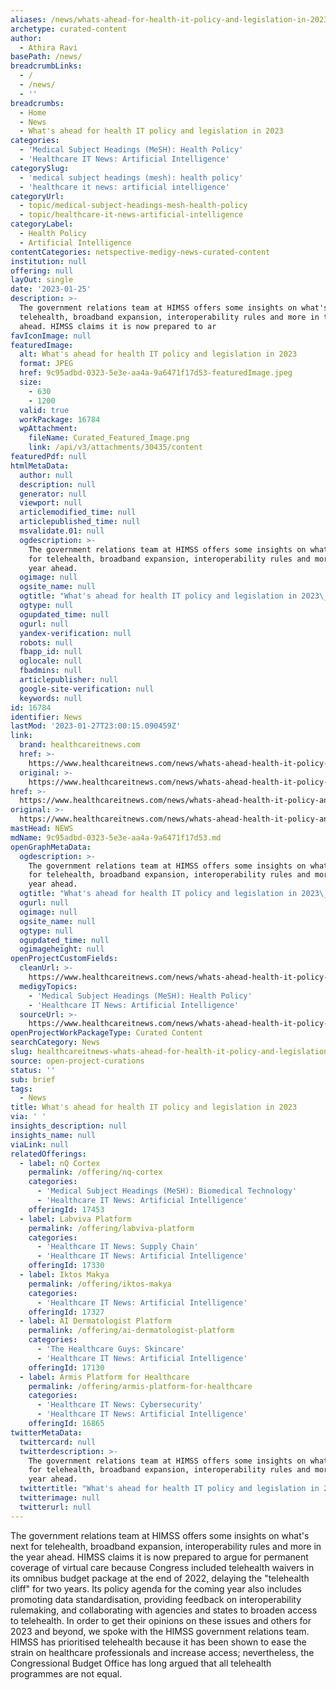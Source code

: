 ```yaml
---
aliases: /news/whats-ahead-for-health-it-policy-and-legislation-in-2023
archetype: curated-content
author:
  - Athira Ravi
basePath: /news/
breadcrumbLinks:
  - /
  - /news/
  - ''
breadcrumbs:
  - Home
  - News
  - What's ahead for health IT policy and legislation in 2023
categories:
  - 'Medical Subject Headings (MeSH): Health Policy'
  - 'Healthcare IT News: Artificial Intelligence'
categorySlug:
  - 'medical subject headings (mesh): health policy'
  - 'healthcare it news: artificial intelligence'
categoryUrl:
  - topic/medical-subject-headings-mesh-health-policy
  - topic/healthcare-it-news-artificial-intelligence
categoryLabel:
  - Health Policy
  - Artificial Intelligence
contentCategories: netspective-medigy-news-curated-content
institution: null
offering: null
layOut: single
date: '2023-01-25'
description: >-
  The government relations team at HIMSS offers some insights on what's next for
  telehealth, broadband expansion, interoperability rules and more in the year
  ahead. HIMSS claims it is now prepared to ar
favIconImage: null
featuredImage:
  alt: What's ahead for health IT policy and legislation in 2023
  format: JPEG
  href: 9c95adbd-0323-5e3e-aa4a-9a6471f17d53-featuredImage.jpeg
  size:
    - 630
    - 1200
  valid: true
  workPackage: 16784
  wpAttachment:
    fileName: Curated_Featured_Image.png
    link: /api/v3/attachments/30435/content
featuredPdf: null
htmlMetaData:
  author: null
  description: null
  generator: null
  viewport: null
  articlemodified_time: null
  articlepublished_time: null
  msvalidate.01: null
  ogdescription: >-
    The government relations team at HIMSS offers some insights on what's next
    for telehealth, broadband expansion, interoperability rules and more in the
    year ahead.
  ogimage: null
  ogsite_name: null
  ogtitle: "What's ahead for health IT policy and legislation in 2023\_"
  ogtype: null
  ogupdated_time: null
  ogurl: null
  yandex-verification: null
  robots: null
  fbapp_id: null
  oglocale: null
  fbadmins: null
  articlepublisher: null
  google-site-verification: null
  keywords: null
id: 16784
identifier: News
lastMod: '2023-01-27T23:00:15.090459Z'
link:
  brand: healthcareitnews.com
  href: >-
    https://www.healthcareitnews.com/news/whats-ahead-health-it-policy-and-legislation-2023
  original: >-
    https://www.healthcareitnews.com/news/whats-ahead-health-it-policy-and-legislation-2023
href: >-
  https://www.healthcareitnews.com/news/whats-ahead-health-it-policy-and-legislation-2023
original: >-
  https://www.healthcareitnews.com/news/whats-ahead-health-it-policy-and-legislation-2023
mastHead: NEWS
mdName: 9c95adbd-0323-5e3e-aa4a-9a6471f17d53.md
openGraphMetaData:
  ogdescription: >-
    The government relations team at HIMSS offers some insights on what's next
    for telehealth, broadband expansion, interoperability rules and more in the
    year ahead.
  ogtitle: "What's ahead for health IT policy and legislation in 2023\_"
  ogurl: null
  ogimage: null
  ogsite_name: null
  ogtype: null
  ogupdated_time: null
  ogimageheight: null
openProjectCustomFields:
  cleanUrl: >-
    https://www.healthcareitnews.com/news/whats-ahead-health-it-policy-and-legislation-2023
  medigyTopics:
    - 'Medical Subject Headings (MeSH): Health Policy'
    - 'Healthcare IT News: Artificial Intelligence'
  sourceUrl: >-
    https://www.healthcareitnews.com/news/whats-ahead-health-it-policy-and-legislation-2023
openProjectWorkPackageType: Curated Content
searchCategory: News
slug: healthcareitnews-whats-ahead-for-health-it-policy-and-legislation-in-2023
source: open-project-curations
status: ''
sub: brief
tags:
  - News
title: What's ahead for health IT policy and legislation in 2023
via: ' '
insights_description: null
insights_name: null
viaLink: null
relatedOfferings:
  - label: nQ Cortex
    permalink: /offering/nq-cortex
    categories:
      - 'Medical Subject Headings (MeSH): Biomedical Technology'
      - 'Healthcare IT News: Artificial Intelligence'
    offeringId: 17453
  - label: Labviva Platform
    permalink: /offering/labviva-platform
    categories:
      - 'Healthcare IT News: Supply Chain'
      - 'Healthcare IT News: Artificial Intelligence'
    offeringId: 17330
  - label: Iktos Makya
    permalink: /offering/iktos-makya
    categories:
      - 'Healthcare IT News: Artificial Intelligence'
    offeringId: 17327
  - label: AI Dermatologist Platform
    permalink: /offering/ai-dermatologist-platform
    categories:
      - 'The Healthcare Guys: Skincare'
      - 'Healthcare IT News: Artificial Intelligence'
    offeringId: 17130
  - label: Armis Platform for Healthcare
    permalink: /offering/armis-platform-for-healthcare
    categories:
      - 'Healthcare IT News: Cybersecurity'
      - 'Healthcare IT News: Artificial Intelligence'
    offeringId: 16865
twitterMetaData:
  twittercard: null
  twitterdescription: >-
    The government relations team at HIMSS offers some insights on what's next
    for telehealth, broadband expansion, interoperability rules and more in the
    year ahead.
  twittertitle: "What's ahead for health IT policy and legislation in 2023\_"
  twitterimage: null
  twitterurl: null
---
```

<p>The government relations team at HIMSS offers some insights on what's next for telehealth, broadband expansion, interoperability rules and more in the year ahead. HIMSS claims it is now prepared to argue for permanent coverage of virtual care because Congress included telehealth waivers in its omnibus budget package at the end of 2022, delaying the "telehealth cliff" for two years. Its policy agenda for the coming year also includes promoting data standardisation, providing feedback on interoperability rulemaking, and collaborating with agencies and states to broaden access to telehealth. In order to get their opinions on these issues and others for 2023 and beyond, we spoke with the HIMSS government relations team. HIMSS has prioritised telehealth because it has been shown to ease the strain on healthcare professionals and increase access; nevertheless, the Congressional Budget Office has long argued that all telehealth programmes are not equal.</p>